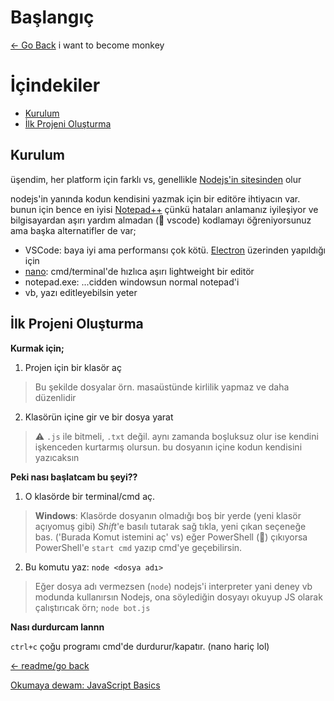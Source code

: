 # Başlangıç

[← Go Back](./README.md) i want to become monkey

İçindekiler
===========
- [Kurulum](#Kurulum)
- [İlk Projeni Oluşturma](#İlk%20Projeni%20Oluşturma)



## Kurulum

üşendim, her platform için farklı vs, genellikle [Nodejs'in sitesinden](https://nodejs.org) olur

nodejs'in yanında kodun kendisini yazmak için bir editöre ihtiyacın var.
bunun için bence en iyisi [Notepad++](https://notepad-plus-plus.org/downloads/) çünkü hataları anlamanız iyileşiyor ve bilgisayardan aşırı yardım almadan (😤 vscode) kodlamayı öğreniyorsunuz
ama başka alternatifler de var;
- VSCode: baya iyi ama performansı çok kötü. [Electron](./404.md) üzerinden yapıldığı için
- [nano](https://www.nano-editor.org/download.php): cmd/terminal'de hızlıca aşırı lightweight bir editör
- notepad.exe: ...cidden windowsun normal notepad'i
- vb, yazı editleyebilsin yeter

## İlk Projeni Oluşturma

**Kurmak için;**

1. Projen için bir klasör aç

> Bu şekilde dosyalar örn. masaüstünde kirlilik yapmaz ve daha düzenlidir

2. Klasörün içine gir ve bir dosya yarat

> ⚠️ `.js` ile bitmeli, `.txt` değil. aynı zamanda boşluksuz olur ise kendini işkenceden kurtarmış olursun.
> bu dosyanın içine kodun kendisini yazıcaksın

**Peki nası başlatcam bu şeyi??**

1. O klasörde bir terminal/cmd aç.

> **Windows**: Klasörde dosyanın olmadığı boş bir yerde (yeni klasör açıyomuş gibi)
> *Shift*'e basılı tutarak sağ tıkla, yeni çıkan seçeneğe bas. ('Burada Komut istemini aç' vs)
> eğer PowerShell (🤢) çıkıyorsa PowerShell'e `start cmd` yazıp cmd'ye geçebilirsin.

2. Bu komutu yaz: `node <dosya adı>`

> Eğer dosya adı vermezsen (`node`) nodejs'i interpreter yani deney vb modunda kullanırsın
> Nodejs, ona söylediğin dosyayı okuyup JS olarak çalıştırıcak
> örn; `node bot.js`

**Nası durdurcam lannn**

`ctrl+c` çoğu programı cmd'de durdurur/kapatır.
(nano hariç lol)

[← readme/go back](./README.md)

[Okumaya dewam: JavaScript Basics](./Basics.md)
